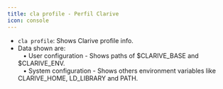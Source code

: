 ```yaml
---
title: cla profile - Perfil Clarive
icon: console
---
```

* `cla profile`: Shows Clarive profile info.
* Data shown are: <br /> 
&nbsp; &nbsp;• User configuration - Shows paths of $CLARIVE_BASE and $CLARIVE_ENV. <br />
&nbsp; &nbsp;• System configuration - Shows others environment variables like CLARIVE_HOME, LD_LIBRARY and PATH.
